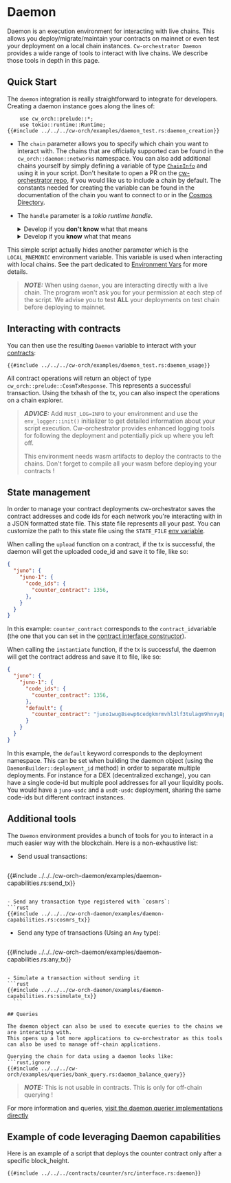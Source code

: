 # Daemon

Daemon is an execution environment for interacting with live chains. This allows you deploy/migrate/maintain your contracts on mainnet or even test your deployment on a local chain instances. `Cw-orchestrator Daemon` provides a wide range of tools to interact with live chains. We describe those tools in depth in this page.

## Quick Start

The `daemon` integration is really straightforward to integrate for developers. Creating a daemon instance goes along the lines of: 

```rust,ignore
    use cw_orch::prelude::*;
    use tokio::runtime::Runtime;
{{#include ../../../cw-orch/examples/daemon_test.rs:daemon_creation}}
```

- The `chain` parameter allows you to specify which chain you want to interact with. The chains that are officially supported can be found in the `cw_orch::daemon::networks` namespace. 
  You can also add additional chains yourself by simply defining a variable of type [`ChainInfo`](https://docs.rs/cw-orch/latest/cw_orch/daemon/struct.ChainInfo.html) and using it in your script. Don't hesitate to open a PR on the [cw-orchestrator repo](https://github.com/AbstractSDK/cw-orchestrator), if you would like us to include a chain by default. The constants needed for creating the variable can be found in the documentation of the chain you want to connect to or in the [Cosmos Directory](https://cosmos.directory).

- The `handle` parameter is a *tokio runtime handle*. 
  <details>
    <summary>Develop if you <strong>don't know</strong> what that means</summary>
    
    
  You don't need to know all the intricacies of <a href="https://rust-lang.github.io/async-book/">tokio and rust-async</a> to use daemons. If you don't have time to learn more, you can simply use the snippet above and not touch the runtime creation. However for more advanced `daemon` usage and also for your culture, don't hesitate to learn about those wonderful processes and their management.
        
  </details>

  <details>
    <summary>Develop if you <strong>know</strong> what that means</summary>

  This handler is used because all the front-facing daemon methods are synchronous. However everything that's happening in the background is asynchronous. This handle is used exclusively to await asynchronous function: 
  ```rust,ignore
      runtime.block_on(...)

  ```
  Because creating runtimes is a costly process, we leave the handler creation and management to the user.
        
  </details>


This simple script actually hides another parameter which is the `LOCAL_MNEMONIC` environment variable. This variable is used when interacting with local chains. See the part dedicated to [Environment Vars](../single_contract/env-variable.md) for more details.


> **_NOTE:_** When using `daemon`, you are interacting directly with a live chain. The program won't ask you for your permission at each step of the script. We advise you to test **ALL** your deployments on test chain before deploying to mainnet.

## Interacting with contracts

You can then use the resulting `Daemon` variable to interact with your [contracts](../single_contract/index.md): 

```rust,ignore
{{#include ../../../cw-orch/examples/daemon_test.rs:daemon_usage}}
```

All contract operations will return an object of type `cw_orch::prelude::CosmTxResponse`. This represents a successful transaction. Using the txhash of the tx, you can also inspect the operations on a chain explorer.

> **_ADVICE:_** Add `RUST_LOG=INFO` to your environment and use the `env_logger::init()` initializer to get detailed information about your script execution. Cw-orchestrator provides enhanced logging tools for following the deployment and potentially pick up where you left off.
>
> This environment needs wasm artifacts to deploy the contracts to the chains. Don't forget to compile all your wasm before deploying your contracts !

## State management

In order to manage your contract deployments cw-orchestrator saves the contract addresses and code ids for each network you're interacting with in a JSON formatted state file. This state file represents all your past. You can customize the path to this state file using the `STATE_FILE` [env variable](../single_contract/env-variable.md). 

When calling the `upload` function on a contract, if the tx is successful, the daemon will get the uploaded code_id and save it to file, like so: 

```json
{
  "juno": {
    "juno-1": {
      "code_ids": {
        "counter_contract": 1356,
      },     
    }
  }
}

```

In this example: `counter_contract`  corresponds to the `contract_id`variable (the one that you can set in the [contract interface constructor](../single_contract/interfaces.html#constructor)).


When calling the `instantiate` function, if the tx is successful, the daemon will get the contract address and save it to file, like so:
```json 
{
  "juno": {
    "juno-1": {
      "code_ids": {
        "counter_contract": 1356,
      },
      "default": {
        "counter_contract": "juno1wug8sewp6cedgkmrmvhl3lf3tulagm9hnvy8p0rppz9yjw0g4wtqwrw37d"
      }
    }
  }
}
```
In this example, the `default` keyword corresponds to the deployment namespace. This can be set when building the daemon object (using the `DaemonBuilder::deployment_id` method) in order to separate multiple deployments. For instance for a DEX (decentralized exchange), you can have a single code-id but multiple pool addresses for all your liquidity pools. You would have a `juno-usdc` and a `usdt-usdc` deployment, sharing the same code-ids but different contract instances.

## Additional tools

The `Daemon` environment provides a bunch of tools for you to interact in a much easier way with the blockchain. Here is a non-exhaustive list: 
- Send usual transactions:  
  ```rust
{{#include ../../../cw-orch-daemon/examples/daemon-capabilities.rs:send_tx}}
  ```
  
- Send any transaction type registered with `cosmrs`: 
  ```rust
{{#include ../../../cw-orch-daemon/examples/daemon-capabilities.rs:cosmrs_tx}}
  ```

- Send any type of transactions (Using an `Any` type): 
  ```rust
{{#include ../../../cw-orch-daemon/examples/daemon-capabilities.rs:any_tx}}
  ```

- Simulate a transaction without sending it
  ```rust
{{#include ../../../cw-orch-daemon/examples/daemon-capabilities.rs:simulate_tx}}
    ```

## Queries

The daemon object can also be used to execute queries to the chains we are interacting with. 
This opens up a lot more applications to cw-orchestrator as this tools can also be used to manage off-chain applications.

Querying the chain for data using a daemon looks like: 
```rust,ignore
{{#include ../../../cw-orch/examples/queries/bank_query.rs:daemon_balance_query}}
```

> **_NOTE:_** This is not usable in contracts. This is only for off-chain querying !

For more information and queries, [visit the daemon querier implementations directly](https://docs.rs/crate/cw-orch/latest/source/src/daemon/queriers.rs)


## Example of code leveraging Daemon capabilities

Here is an example of a script that deploys the counter contract only after a specific block_height.

```rust,ignore
{{#include ../../../contracts/counter/src/interface.rs:daemon}}
```